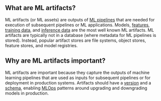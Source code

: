 **What are ML artifacts?**
--------------------------

ML artifacts (or ML assets) are outputs of [ML pipelines](https://www.hopsworks.ai/dictionary/ml-pipeline) that are needed for execution of subsequent pipelines or ML applications. Models, [features](https://www.hopsworks.ai/dictionary/feature), [training data](https://www.hopsworks.ai/dictionary/training-data), and [inference data](https://www.hopsworks.ai/dictionary/inference-data) are the most well known ML artifacts. ML artifacts are typically not in a database (where metadata for ML pipelines is stored). Instead, popular artifact stores are file systems, object stores, feature stores, and model registries. 

**Why are ML artifacts important?**
-----------------------------------

ML artifacts are important because they capture the outputs of machine learning pipelines that are used as inputs for subsequent pipelines or for deployment in production systems. Artifacts should have a [version](https://www.hopsworks.ai/dictionary/versioning-ml-artifacts) and a [schema](https://www.hopsworks.ai/dictionary/schema), enabling [MLOps](https://www.hopsworks.ai/dictionary/mlops) patterns around upgrading and downgrading models in production.

